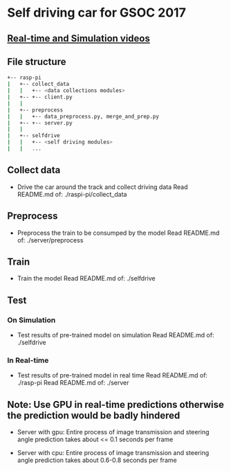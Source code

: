 # Self driving car for GSOC 2017

## [Real-time and Simulation videos](https://www.youtube.com/playlist?list=PLdB2BCvl7RPBdJyfz71QX25x7unK-nBI8)

## File structure

```bash
+-- rasp-pi
|   +-- collect_data
|   |   +-- <data collections modules>
|   +-- +-- client.py
|   |
|   +-- preprocess
|   |   +-- data_preprocess.py, merge_and_prep.py
|   +-- +-- server.py
|   |
|   +-- selfdrive
|   |   +-- <self driving modules>
|   |   ...
```

## Collect data

  + Drive the car around the track and collect driving data
    Read README.md of: ./raspi-pi/collect_data


## Preprocess

  + Preprocess the train to be consumped by the model
    Read README.md of: ./server/preprocess


## Train

  + Train the model
    Read README.md of: ./selfdrive


## Test

### On Simulation

  + Test results of pre-trained model on simulation
    Read README.md of: ./selfdrive

### In Real-time

  + Test results of pre-trained model in real time
    Read README.md of: ./rasp-pi
    Read README.md of: ./server

## Note: Use GPU in real-time predictions otherwise the prediction would be badly hindered

  + Server with gpu:
    Entire process of image transmission and steering angle prediction takes about <= 0.1 seconds per frame

  + Server with cpu:
    Entire process of image transmission and steering angle prediction takes about 0.6-0.8 seconds per frame

